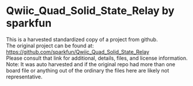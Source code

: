 
# Qwiic_Quad_Solid_State_Relay by sparkfun  
This is a harvested standardized copy of a project from github.  
The original project can be found at:  
https://github.com/sparkfun/Qwiic_Quad_Solid_State_Relay  
Please consult that link for additional, details, files, and license information.  
Note: It was auto harvested and if the original repo had more than one board file or anything out of the ordinary the files here are likely not representative.  
    